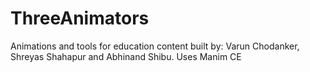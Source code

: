 # ThreeAnimators
Animations and tools for education content built by: Varun Chodanker, Shreyas Shahapur and Abhinand Shibu.
Uses Manim CE
